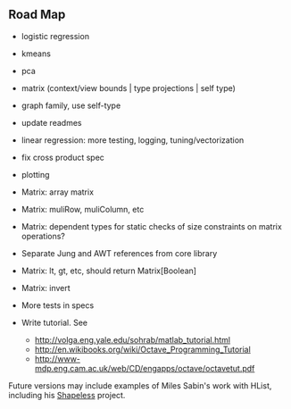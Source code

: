 
Road Map
--------

* logistic regression
* kmeans
* pca

* matrix (context/view bounds | type projections | self type)
* graph family, use self-type
* update readmes

* linear regression: more testing, logging, tuning/vectorization
* fix cross product spec
* plotting
* Matrix: array matrix
* Matrix: muliRow, muliColumn, etc
* Matrix: dependent types for static checks of size constraints on matrix operations?
* Separate Jung and AWT references from core library

* Matrix: lt, gt, etc, should return Matrix[Boolean]
* Matrix: invert
* More tests in specs
* Write tutorial. See
   * http://volga.eng.yale.edu/sohrab/matlab_tutorial.html
   * http://en.wikibooks.org/wiki/Octave_Programming_Tutorial
   * http://www-mdp.eng.cam.ac.uk/web/CD/engapps/octave/octavetut.pdf

Future versions may include examples of Miles Sabin's work with HList, including his [Shapeless](https://github.com/milessabin/shapeless) project.
